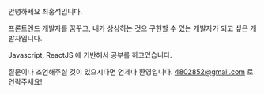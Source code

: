 안녕하세요 최홍석입니다.

프론트엔드 개발자를 꿈꾸고, 내가 상상하는 것으 구현할 수 있는 개발자가 되고 싶은 개발자입니다.

Javascript, ReactJS 에 기반해서 공부를 하고있습니다.

질문이나 조언해주실 것이 있으시다면 언제나 환영입니다. 4802852@gmail.com 로 연락주세요!

<!---
- 👋 Hi, I’m @4802852
- 👀 I’m interested in ...
- 🌱 I’m currently learning ...
- 💞️ I’m looking to collaborate on ...
- 📫 How to reach me ...
--->

<!---
4802852/4802852 is a ✨ special ✨ repository because its `README.md` (this file) appears on your GitHub profile.
You can click the Preview link to take a look at your changes.
--->
